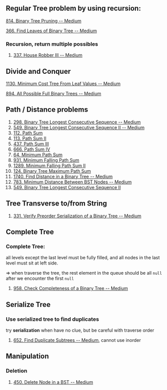 ## Regular Tree problem by using recursion:

[814. Binary Tree Pruning -- Medium](https://leetcode.com/problems/binary-tree-pruning/)

[366. Find Leaves of Binary Tree -- Medium](https://leetcode.com/problems/find-leaves-of-binary-tree/)

### Recursion, return multiple possibles

1. [337. House Robber III --  Medium](https://leetcode.com/problems/house-robber-iii/)





## Divide and Conquer

[1130. Minimum Cost Tree From Leaf Values -- Medium](https://leetcode.com/problems/minimum-cost-tree-from-leaf-values/)

[894. All Possible Full Binary Trees -- Medium](https://leetcode.com/problems/all-possible-full-binary-trees/)





## Path / Distance problems

1. [298. Binary Tree Longest Consecutive Sequence -- Medium](https://leetcode.com/problems/binary-tree-longest-consecutive-sequence/)
2. [549. Binary Tree Longest Consecutive Sequence II -- Medium](https://leetcode.com/problems/binary-tree-longest-consecutive-sequence-ii/) 
3. [112. Path Sum](https://leetcode.com/problems/path-sum)
4. [113. Path Sum II](https://leetcode.com/problems/path-sum-ii)
5. [437. Path Sum III](https://leetcode.com/problems/path-sum-iii)
6. [666. Path Sum IV](https://leetcode.com/problems/path-sum-iv)
7. [64. Minimum Path Sum](https://leetcode.com/problems/minimum-path-sum)
8. [931. Minimum Falling Path Sum](https://leetcode.com/problems/minimum-falling-path-sum)
9. [1289. Minimum Falling Path Sum II](https://leetcode.com/problems/minimum-falling-path-sum-ii)
10. [124. Binary Tree Maximum Path Sum](https://leetcode.com/problems/binary-tree-maximum-path-sum)
11. [1740. Find Distance in a Binary Tree -- Medium](https://leetcode.com/problems/find-distance-in-a-binary-tree)
12. [783. Minimum Distance Between BST Nodes -- Medium](https://leetcode.com/problems/minimum-distance-between-bst-nodes)
12. [549. Binary Tree Longest Consecutive Sequence II](https://leetcode.com/problems/binary-tree-longest-consecutive-sequence-ii/)



## Tree Transverse to/from String

1. [331. Verify Preorder Serialization of a Binary Tree -- Medium](https://leetcode.com/problems/verify-preorder-serialization-of-a-binary-tree)

## Complete Tree

### Complete Tree: 

all levels except the last level must be fully filled, and all nodes in the last level must sit at left side.

=> when traverse the tree, the rest element in the queue should be all `null` after we encounter the first `null`

1. [958. Check Completeness of a Binary Tree -- Medium](https://leetcode.com/problems/check-completeness-of-a-binary-tree)



## Serialize Tree

### Use serialized tree to find duplicates

try **serialization** when have no clue, but be careful with traverse order

1. [652. Find Duplicate Subtrees -- Medium](https://leetcode.com/problems/find-duplicate-subtrees/), cannot use inorder

## Manipulation

### Deletion

1. [450. Delete Node in a BST -- Medium](https://leetcode.com/problems/delete-node-in-a-bst/)

